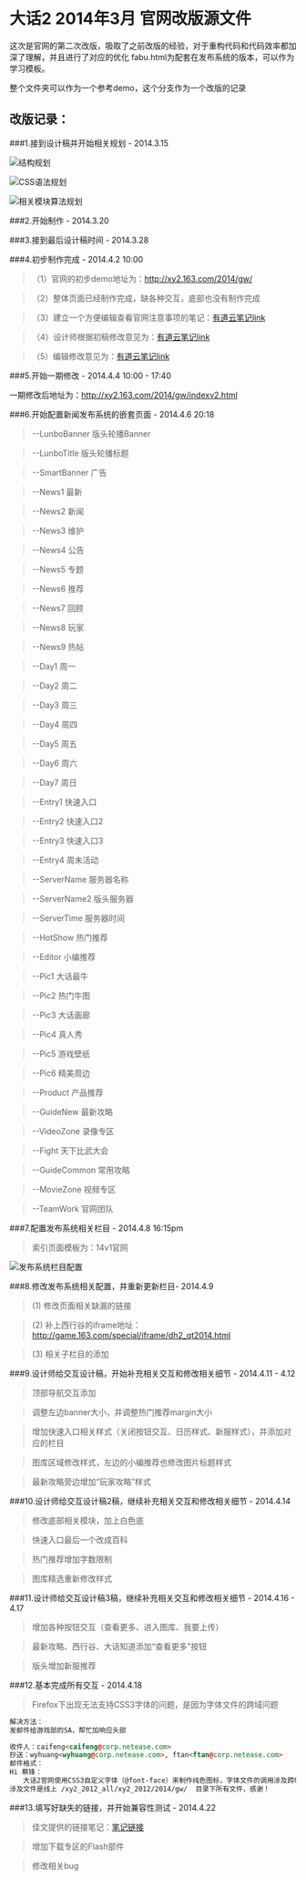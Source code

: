 大话2 2014年3月 官网改版源文件
=====

这次是官网的第二次改版，吸取了之前改版的经验，对于重构代码和代码效率都加深了理解，并且进行了对应的优化
fabu.html为配套在发布系统的版本，可以作为学习模板。

整个文件夹可以作为一个参考demo，这个分支作为一个改版的记录

改版记录：
---------
###1.接到设计稿并开始相关规划 - 2014.3.15

![结构规划](http://117.18.10.164/2.jpg "初期结构规划")

![CSS语法规划](http://117.18.10.164/1.jpg "CSS语法规划")

![相关模块算法规划](http://117.18.10.164/3.jpg "相关模块算法规划")

###2.开始制作 - 2014.3.20

###3.接到最后设计稿时间 - 2014.3.28

###4.初步制作完成 - 2014.4.2  10:00
>（1）官网的初步demo地址为：<a href="http://xy2.163.com/2014/gw/" target="_blank">http://xy2.163.com/2014/gw/</a>

>（2）整体页面已经制作完成，缺各种交互，底部也没有制作完成

>（3）建立一个方便编辑查看官网注意事项的笔记：<a href="http://note.youdao.com/share/?id=9cb34a908135877f5435d25d60db0d28&type=note" target="_blank">有道云笔记link</a>

>（4）设计师根据初稿修改意见为：<a href="http://note.youdao.com/share/?id=0f64c12116b1fab9eb8fae6a1c370477&type=note" target="_blank">有道云笔记link</a>

>（5）编辑修改意见为：<a href="http://note.youdao.com/share/?id=490c7cc2c38c39120965692b869cc0d7&type=note " target="_blank">有道云笔记link</a>

###5.开始一期修改 - 2014.4.4 10:00 - 17:40

一期修改后地址为：<a href="http://xy2.163.com/2014/gw/indexv2.html" target="_blank">http://xy2.163.com/2014/gw/indexv2.html</a>

###6.开始配置新闻发布系统的嵌套页面 - 2014.4.6 20:18

 >--LunboBanner 版头轮播Banner

 >--LunboTitle 版头轮播标题

 >--SmartBanner 广告

 >--News1 最新

 >--News2 新闻

 >--News3 维护

 >--News4 公告

 >--News5 专题

 >--News6 推荐

 >--News7 回顾

 >--News8 玩家

 >--News9 热帖

 >--Day1 周一

 >--Day2 周二

 >--Day3 周三

 >--Day4 周四

 >--Day5 周五

 >--Day6 周六

 >--Day7 周日

 >--Entry1 快速入口

 >--Entry2 快速入口2

 >--Entry3 快速入口3

 >--Entry4 周末活动

 >--ServerName 服务器名称

 >--ServerName2 版头服务器

 >--ServerTime 服务器时间

 >--HotShow 热门推荐

 >--Editor 小编推荐

 >--Pic1 大话最牛

 >--Pic2 热门牛图

 >--Pic3 大话画廊

 >--Pic4 真人秀

 >--Pic5 游戏壁纸

 >--Pic6 精美周边

 >--Product 产品推荐

 >--GuideNew 最新攻略

 >--VideoZone 录像专区

 >--Fight 天下比武大会

 >--GuideCommon 常用攻略

 >--MovieZone 视频专区

 >--TeamWork 官网团队

###7.配置发布系统相关栏目 - 2014.4.8  16:15pm

>索引页面模板为：14v1官网

![发布系统栏目配置](http://117.18.10.164/fabu.jpg "发布系统栏目配置")


###8.修改发布系统相关配置，并重新更新栏目- 2014.4.9

>(1) 修改页面相关缺漏的链接

>(2) 补上西行谷的iframe地址：http://game.163.com/special/iframe/dh2_qt2014.html

>(3) 相关子栏目的添加

###9.设计师给交互设计稿，开始补充相关交互和修改相关细节 - 2014.4.11 - 4.12

>顶部导航交互添加

>调整左边banner大小，并调整热门推荐margin大小

>增加快速入口相关样式（关闭按钮交互、日历样式、新服样式），并添加对应的栏目

>图库区域修改样式，左边的小编推荐也修改图片标题样式

>最新攻略旁边增加“玩家攻略”样式

###10.设计师给交互设计稿2稿，继续补充相关交互和修改相关细节 - 2014.4.14

>修改底部相关模块，加上白色底

>快速入口最后一个改成百科

>热门推荐增加字数限制

>图库精选重新修改样式

###11.设计师给交互设计稿3稿，继续补充相关交互和修改相关细节 - 2014.4.16 - 4.17

>增加各种按钮交互（查看更多、进入图库、我要上传）

>最新攻略、西行谷、大话知道添加“查看更多”按钮

>版头增加新服推荐

###12.基本完成所有交互 - 2014.4.18

> Firefox下出现无法支持CSS3字体的问题，是因为字体文件的跨域问题

  ```html
 解决方法：
 发邮件给游戏部的SA，帮忙加响应头部

 收件人：caifeng<caifeng@corp.netease.com>
 抄送：wyhuang<wyhuang@corp.netease.com>, ftan<ftan@corp.netease.com>
 邮件格式：
 Hi 蔡锋：
 　　大话2官网使用CSS3自定义字体（@font-face）来制作纯色图标，字体文件的调用涉及跨域问题，需要在文件的http响应头部添加： Access-Control-Allow-Origin:*
 涉及文件是线上 /xy2_2012_all/xy2_2012/2014/gw/  目录下所有文件，感谢！
 ```
###13.填写好缺失的链接，并开始兼容性测试 - 2014.4.22

 >佳文提供的链接笔记：<a href="http://note.youdao.com/share/?id=bdac156e6fb8b16b73ccf005a6a55c4e&type=note" target="_blank">笔记链接</a>

 >增加下载专区的Flash部件

 >修改相关bug

